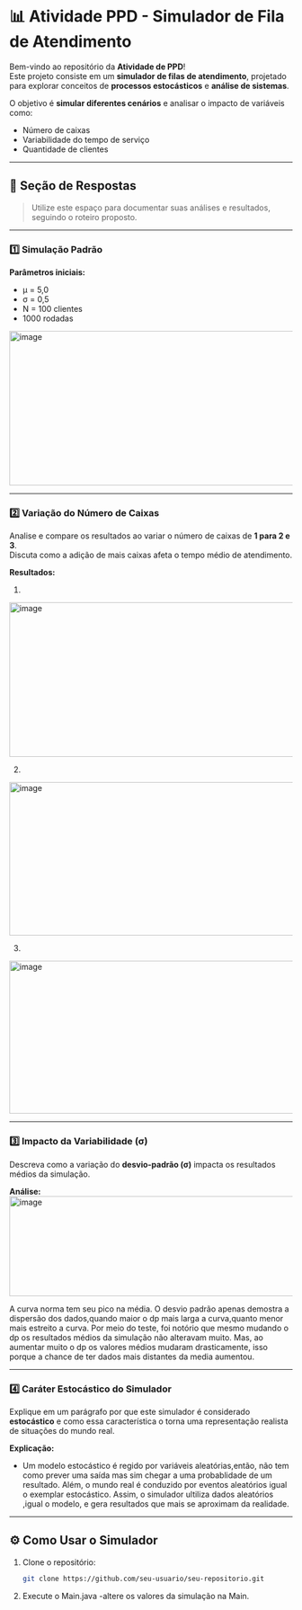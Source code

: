 # 📊 Atividade PPD - Simulador de Fila de Atendimento

Bem-vindo ao repositório da **Atividade de PPD**!  
Este projeto consiste em um **simulador de filas de atendimento**, projetado para explorar conceitos de **processos estocásticos** e **análise de sistemas**.  

O objetivo é **simular diferentes cenários** e analisar o impacto de variáveis como:
- Número de caixas
- Variabilidade do tempo de serviço
- Quantidade de clientes

---

## 📝 Seção de Respostas

> Utilize este espaço para documentar suas análises e resultados, seguindo o roteiro proposto.

---

### 1️⃣ Simulação Padrão

**Parâmetros iniciais:**  
- µ = 5,0  
- σ = 0,5  
- N = 100 clientes  
- 1000 rodadas  

<img width="640" height="275" alt="image" src="https://github.com/user-attachments/assets/66ffcb61-5324-4c1b-8eb2-a66bc87f6062" />


---

### 2️⃣ Variação do Número de Caixas

Analise e compare os resultados ao variar o número de caixas de **1 para 2 e 3**.  
Discuta como a adição de mais caixas afeta o tempo médio de atendimento.  

**Resultados:**  

1)

<img width="640" height="275" alt="image" src="https://github.com/user-attachments/assets/d99f28cc-3118-4c86-ac74-f86cb1635d57" />

2)
<img width="629" height="273" alt="image" src="https://github.com/user-attachments/assets/dfa3889f-e573-4cad-b7fb-68fcf1fa9cc3" />

3)
<img width="617" height="272" alt="image" src="https://github.com/user-attachments/assets/3cbbdbca-cdec-4337-ab1a-058d31e9bd4c" />

---

### 3️⃣ Impacto da Variabilidade (σ)

Descreva como a variação do **desvio-padrão (σ)** impacta os resultados médios da simulação.  

**Análise:**  
<img width="657" height="178" alt="image" src="https://github.com/user-attachments/assets/55860771-4df9-423f-97f0-6de9d1aa0f66" />

A curva norma tem seu pico na média. O desvio padrão apenas demostra a dispersão dos dados,quando maior o dp mais larga a curva,quanto menor mais estreito a curva. Por meio do teste, foi notório que mesmo mudando o dp os resultados médios da simulação não alteravam muito. Mas, ao aumentar muito o dp os valores médios mudaram drasticamente, isso porque a chance de ter dados mais distantes da media aumentou.


---

### 4️⃣ Caráter Estocástico do Simulador

Explique em um parágrafo por que este simulador é considerado **estocástico** e como essa característica o torna uma representação realista de situações do mundo real.  

**Explicação:**  
- Um modelo estocástico é regido por variáveis aleatórias,então, não tem como prever uma saída mas sim chegar a uma probablidade de um resultado. Além, o mundo real é conduzido por eventos aleatórios igual o exemplar estocástico. Assim, o simulador ultiliza dados aleatórios ,igual o modelo, e gera resultados que mais se aproximam da realidade.
---

## ⚙️ Como Usar o Simulador

1. Clone o repositório:
   ```bash
   git clone https://github.com/seu-usuario/seu-repositorio.git
2. Execute o Main.java
   -altere os valores da simulação na Main.

